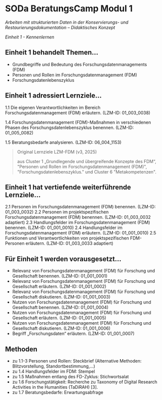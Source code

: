 <!--

author: Gudrun Schwenk und Canan Hastik  
email:    
version:  v1
language: DE

icon:     https://raw.githubusercontent.com/chastik/Beratung_Dateityp_Bild/refs/heads/main/SODa-Logo_full.svg
link:     https://raw.githubusercontent.com/chastik/Beratung/refs/heads/main/soda.css

comment:  WissKi SODA OERs

-->

# SODa BeratungsCamp Modul 1  

*Arbeiten mit strukturierten Daten in der Konservierungs- und Restaurierungsdokumentation – Didaktisches Konzept*

*Einheit 1 - Kennenlernen*

## Einheit 1 behandelt Themen...

* Grundbegriffe und Bedeutung des Forschungsdatenmanagements (FDM)
* Personen und Rollen im Forschungsdatenmanagement (FDM)
* Forschungsdatenlebenszyklus


## Einheit 1 adressiert Lernziele...

1.1 Die eigenen Verantwortlichkeiten im Bereich Forschungsdatenmanagement (FDM) erläutern. (LZM-ID: 01\_003\_0038)

1.4 Forschungsdatenmanagement (FDM)-Maßnahmen in verschiedenen Phasen des Forschungsdatenlebenszyklus benennen. (LZM-ID: 01\_005\_0082)

1.5 Beratungsbedarfe analysieren. (LZM-ID: 06\_004\_1153)



>Original Lernziele LZM-FDM (v3, 2025)
>
>aus Cluster 1 „Grundlegende und übergreifende Konzepte des FDM“, "Personen und Rollen im Forschungsdatenmanagement (FDM)", "Forschungsdatenlebenszyklus." und Cluster 6 "Metakompetenzen".



## Einheit 1 hat vertiefende weiterführende Lernziele... 

2.1 Personen im Forschungsdatenmanagement (FDM) benennen. (LZM-ID: 01\_003\_0032)
2.2 Personen im projektspezifischen Forschungsdatenmanagement (FDM) benennen. (LZM-ID: 01\_003\_0032 adaptiert)
2.3 Handlungsfelder im Forschungsdatenmanagement (FDM) benennen. (LZM-ID: 01\_001\_0010)
2.4 Handlungsfelder im Forschungsdatenmanagement (FDM) erläutern. (LZM-ID: 01\_001\_0010)
2.5 Funktionen und Verantwortlichkeiten von projektspezifischen FDM-Personen erläutern. (LZM-ID: 01\_003\_0033 adaptiert)

## Für Einheit 1 werden vorausgesetzt...

- Relevanz von Forschungsdatenmanagement (FDM) für Forschung und Gesellschaft benennen. (LZM-ID: 01\_001\_0001)
- Relevanz von Forschungsdatenmanagement (FDM) für Forschung und Gesellschaft erläutern. (LZM-ID: 01\_001\_0002) 
- Relevanz von Forschungsdatenmanagement (FDM) für Forschung und Gesellschaft diskutieren. (LZM-ID: 01\_001\_0003)
- Nutzen von Forschungsdatenmanagement (FDM) für Forschung und Gesellschaft benennen. (LZM-ID: 01\_001\_0004)
- Nutzen von Forschungsdatenmanagement (FDM) für Forschung und Gesellschaft erläutern. (LZM-ID: 01\_001\_0005)
- Nutzen von Forschungsdatenmanagement (FDM) für Forschung und Gesellschaft diskutieren. (LZM-ID: 01\_001\_0006)
- Begriff „Forschungsdaten“ erläutern. (LZM-ID: 01\_001\_0007)


## Methoden

- zu 1.1-3 Personen und Rollen: Steckbrief (Alternative Methoden: Blitzvorstellung, Standortbestimmung,...)
- zu 1.4 Handlungsfelder im FDM: Stempel
- zu 1.5 Maßnahmen entlang des FD-Zyklus: Stichwortsalat
- zu 1.6 Forschungstätigkeit: Recherche zu Taxonomy of Digital Research Activities in the Humanities (TaDiRAH) [3].
- zu 1.7 Beratungsbedarfe: Erwartungsabfrage








